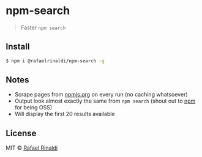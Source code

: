 [author]: http://rinaldi.io
[npm]: https://npmjs.org
[npm-gh]: http://github.com/npm/npm

# npm-search

> Faster `npm search`

## Install

```sh
$ npm i @rafaelrinaldi/npm-search -g
```

## Notes

* Scrape pages from [npmjs.org][npm] on every run (no caching whatsoever)
* Output look almost exactly the same from `npm search` (shout out to [npm][npm-gh] for being OSS)
* Will display the first 20 results available

## License

MIT © [Rafael Rinaldi][author]
